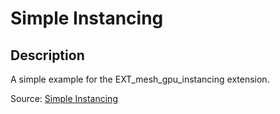 # Simple Instancing

## Description

A simple example for the EXT_mesh_gpu_instancing extension.

Source: [Simple Instancing](https://github.com/KhronosGroup/glTF-Sample-Assets/tree/6f5b2f56eb285aa25b86f2de992596e596c5182d/Models/SimpleInstancing)
